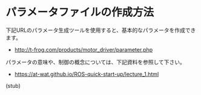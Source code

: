 # パラメータファイルの作成方法

下記URLのパラメータ生成ツールを使用すると、基本的なパラメータを作成できます。
* http://t-frog.com/products/motor_driver/parameter.php

パラメータの意味や、制御の概念については、下記資料を参照して下さい。
* https://at-wat.github.io/ROS-quick-start-up/lecture_1.html

(stub)